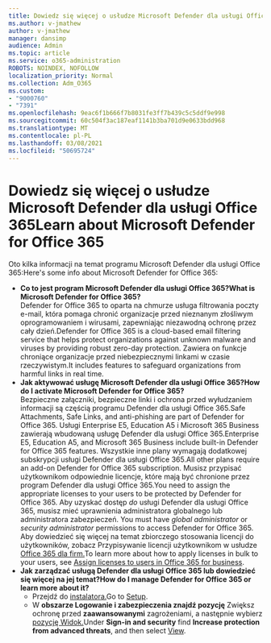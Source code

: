 ```yaml
---
title: Dowiedz się więcej o usłudze Microsoft Defender dla usługi Office 365
ms.author: v-jmathew
author: v-jmathew
manager: dansimp
audience: Admin
ms.topic: article
ms.service: o365-administration
ROBOTS: NOINDEX, NOFOLLOW
localization_priority: Normal
ms.collection: Adm_O365
ms.custom:
- "9000760"
- "7391"
ms.openlocfilehash: 9eac6f1b666f7b8031fe3ff7b439c5c5ddf9e998
ms.sourcegitcommit: 60c504f3ac187eaf1141b3ba701d9e0633bdd968
ms.translationtype: MT
ms.contentlocale: pl-PL
ms.lasthandoff: 03/08/2021
ms.locfileid: "50695724"
---
```

# <a name="learn-about-microsoft-defender-for-office-365"></a><span data-ttu-id="fd131-102">Dowiedz się więcej o usłudze Microsoft Defender dla usługi Office 365</span><span class="sxs-lookup"><span data-stu-id="fd131-102">Learn about Microsoft Defender for Office 365</span></span>

<span data-ttu-id="fd131-103">Oto kilka informacji na temat programu Microsoft Defender dla usługi Office 365:</span><span class="sxs-lookup"><span data-stu-id="fd131-103">Here's some info about Microsoft Defender for Office 365:</span></span>

- <span data-ttu-id="fd131-104">**Co to jest program Microsoft Defender dla usługi Office 365?**</span><span class="sxs-lookup"><span data-stu-id="fd131-104">**What is Microsoft Defender for Office 365?**</span></span>  
    <span data-ttu-id="fd131-105">Defender for Office 365 to oparta na chmurze usługa filtrowania poczty e-mail, która pomaga chronić organizacje przed nieznanym złośliwym oprogramowaniem i wirusami, zapewniając niezawodną ochronę przez cały dzień.</span><span class="sxs-lookup"><span data-stu-id="fd131-105">Defender for Office 365 is a cloud-based email filtering service that helps protect organizations against unknown malware and viruses by providing robust zero-day protection.</span></span> <span data-ttu-id="fd131-106">Zawiera on funkcje chroniące organizacje przed niebezpiecznymi linkami w czasie rzeczywistym.</span><span class="sxs-lookup"><span data-stu-id="fd131-106">It includes features to safeguard organizations from harmful links in real time.</span></span>
- <span data-ttu-id="fd131-107">**Jak aktywować usługę Microsoft Defender dla usługi Office 365?**</span><span class="sxs-lookup"><span data-stu-id="fd131-107">**How do I activate Microsoft Defender for Office 365?**</span></span>  
    <span data-ttu-id="fd131-108">Bezpieczne załączniki, bezpieczne linki i ochrona przed wyłudzaniem informacji są częścią programu Defender dla usługi Office 365.</span><span class="sxs-lookup"><span data-stu-id="fd131-108">Safe Attachments, Safe Links, and anti-phishing are part of Defender for Office 365.</span></span> <span data-ttu-id="fd131-109">Usługi Enterprise E5, Education A5 i Microsoft 365 Business zawierają wbudowaną usługę Defender dla usługi Office 365.</span><span class="sxs-lookup"><span data-stu-id="fd131-109">Enterprise E5, Education A5, and Microsoft 365 Business include built-in Defender for Office 365 features.</span></span> <span data-ttu-id="fd131-110">Wszystkie inne plany wymagają dodatkowej subskrypcji usługi Defender dla usługi Office 365.</span><span class="sxs-lookup"><span data-stu-id="fd131-110">All other plans require an add-on Defender for Office 365 subscription.</span></span> <span data-ttu-id="fd131-111">Musisz przypisać użytkownikom odpowiednie licencje, które mają być chronione przez program Defender dla usługi Office 365.</span><span class="sxs-lookup"><span data-stu-id="fd131-111">You need to assign the appropriate licenses to your users to be protected by Defender for Office 365.</span></span> <span data-ttu-id="fd131-112">Aby uzyskać dostęp *do* usługi Defender dla usługi Office 365, musisz mieć uprawnienia administratora globalnego lub administratora zabezpieczeń. </span><span class="sxs-lookup"><span data-stu-id="fd131-112">You must have *global administrator* or *security administrator* permissions to access Defender for Office 365.</span></span> <span data-ttu-id="fd131-113">Aby dowiedzieć się więcej na temat zbiorczego stosowania licencji do użytkowników, zobacz Przypisywanie licencji użytkownikom w usłudze [Office 365 dla firm.](https://go.microsoft.com/fwlink/?linkid=2093435)</span><span class="sxs-lookup"><span data-stu-id="fd131-113">To learn more about how to apply licenses in bulk to your users, see [Assign licenses to users in Office 365 for business](https://go.microsoft.com/fwlink/?linkid=2093435).</span></span>
- <span data-ttu-id="fd131-114">**Jak zarządzać usługą Defender dla usługi Office 365 lub dowiedzieć się więcej na jej temat?**</span><span class="sxs-lookup"><span data-stu-id="fd131-114">**How do I manage Defender for Office 365 or learn more about it?**</span></span>  
  - <span data-ttu-id="fd131-115">Przejdź do [instalatora.](https://go.microsoft.com/fwlink/p/?linkid=2075721)</span><span class="sxs-lookup"><span data-stu-id="fd131-115">Go to [Setup](https://go.microsoft.com/fwlink/p/?linkid=2075721).</span></span>  
  - <span data-ttu-id="fd131-116">W **obszarze Logowanie i zabezpieczenia znajdź pozycję** Zwiększ ochronę przed **zaawansowanymi** zagrożeniami, a następnie wybierz [pozycję Widok.](https://go.microsoft.com/fwlink/?linkid=2109302)</span><span class="sxs-lookup"><span data-stu-id="fd131-116">Under **Sign-in and security** find **Increase protection from advanced threats**, and then select [View](https://go.microsoft.com/fwlink/?linkid=2109302).</span></span>
